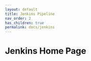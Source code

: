 ```yaml
---
layout: default
title: Jenkins Pipeline
nav_order: 2
has_children: true
permalink: docs/jenkins
---
```



# Jenkins Home Page 